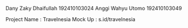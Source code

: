 Dany Zaky Dhaifullah 			192410103024
Anggi Wahyu Utomo 				192410103049

Project Name : Travelnesia
Mock Up : s.id/travelnesia 
